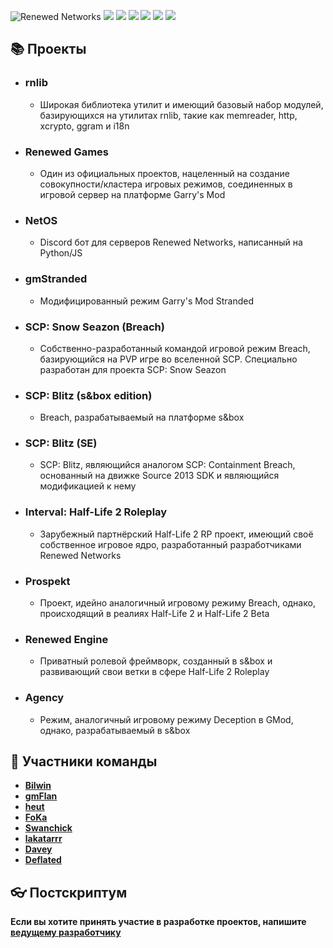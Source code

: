![Renewed Networks](https://i.imgur.com/65IlJTm.png)
[![](https://img.shields.io/badge/Renewed%20Networks-0077ff?style=for-the-badge&logo=readthedocs&logoColor=white)](https://renewed.network)
[![](https://img.shields.io/badge/vkontakte-0077ff?style=for-the-badge&logo=vk)](https://vk.com/club169420266)
[![](https://img.shields.io/badge/GitHub-171a21?style=for-the-badge&logo=github)](https://github.com/renewed-networks)
[![](https://img.shields.io/badge/Steam-2a475e?style=for-the-badge&logo=steam)](https://steamcommunity.com/groups/renewed_networks)
[![](https://img.shields.io/badge/Discord-%237289da?style=for-the-badge&logo=discord&logoColor=white)](https://discord.gg/4MBuAKJGYR)
[![](https://img.shields.io/badge/YouTube-FF0000?style=for-the-badge&logo=youtube&logoColor=white)](https://www.youtube.com/channel/UCfTGiEu2wfXTPpEoChq2fgg)

## 📚 Проекты
- ### <b>rnlib</b>
  - Широкая библиотека утилит и имеющий базовый набор модулей, базирующихся на утилитах rnlib, такие как memreader, http, xcrypto, ggram и i18n
- ### <b>Renewed Games</b>
  - Один из официальных проектов, нацеленный на создание совокупности/кластера игровых режимов, соединенных в игровой сервер на платформе Garry's Mod
- ### <b>NetOS</b>
  - Discord бот для серверов Renewed Networks, написанный на Python/JS
- ### <b>gmStranded</b>
  - Модифицированный режим Garry's Mod Stranded
- ### <b>SCP: Snow Seazon (Breach)</b>
  - Собственно-разработанный командой игровой режим Breach, базирующийся на PVP игре во вселенной SCP. Специально разработан для проекта SCP: Snow Seazon
- ### <b>SCP: Blitz (s&box edition)</b>
  - Breach, разрабатываемый на платформе s&box
- ### <b>SCP: Blitz (SE)</b>
  - SCP: Blitz, являющийся аналогом SCP: Containment Breach, основанный на движке Source 2013 SDK и являющийся модификацией к нему
- ### <b>Interval: Half-Life 2 Roleplay</b>
  - Зарубежный партнёрский Half-Life 2 RP проект, имеющий своё собственное игровое ядро, разработанный разработчиками Renewed Networks
- ### <b>Prospekt</b>
  - Проект, идейно аналогичный игровому режиму Breach, однако, происходящий в реалиях Half-Life 2 и Half-Life 2 Beta
- ### <b>Renewed Engine</b>
  - Приватный ролевой фреймворк, созданный в s&box и развивающий свои ветки в сфере Half-Life 2 Roleplay
- ### <b>Agency</b>
  - Режим, аналогичный игровому режиму Deception в GMod, однако, разрабатываемый в s&box

## 🔆 Участники команды
- <b>[Bilwin](http://steamcommunity.com/profiles/76561198799754743)</b>
- <b>[gmFlan](http://steamcommunity.com/profiles/76561198019947959)</b> 
- <b>[heut](http://steamcommunity.com/profiles/76561198414640282)</b>
- <b>[FoKa](http://steamcommunity.com/profiles/76561198843557555)</b>
- <b>[Swanchick](http://steamcommunity.com/profiles/76561198032071176)</b>
- <b>[lakatarrr](http://steamcommunity.com/profiles/76561198860822909)</b>
- <b>[Davey](http://steamcommunity.com/profiles/76561198343835495)</b>
- <b>[Deflated](http://steamcommunity.com/profiles/76561198077046155)</b>

## :eyeglasses: Постскриптум
<b>Если вы хотите принять участие в разработке проектов, напишите [ведущему разработчику](https://steamcommunity.com/id/bilwin/)</b>
